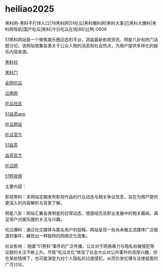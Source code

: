 # heiliao2025
黑料网-黑料不打烊入口|78黑料网|51吃瓜|黑料曝料网|黑料大事记|黑料大爆料|黑料网导航|国产吃瓜|黑料|今日吃瓜在线|881比鸭-0606

51黑料网站是一个聚焦娱乐圈动态的平台，涵盖最新影视资讯、明星八卦和热门话题讨论。该网站收集各类关于公众人物的消息和社会热点，为用户提供多样化的娱乐内容来源。

<a href="https://heiliaoshedujia01.pages.dev/">黑料社</a>

<a href="https://heiliaoshedujia-1.pages.dev/">黑料门</a>

<a href="https://cg4-21.pages.dev/">全网吃瓜</a>

<a href="https://cg6-21.pages.dev/">瓜圈网</a>

<a href="https://cg5-24.pages.dev/">吃瓜社区</a>

<a href="https://pc10-24.pages.dev/">51品茶app</a>

<a href="https://cg1-27.pages.dev/">吃瓜网站</a>

<a href="https://cg5-37.pages.dev/">吃瓜官方</a>

<a href="https://pc8-34.pages.dev/">51品茶</a>

<a href="https://pc10-17.pages.dev/">品茶官方</a>

<a href="https://cg1-39.pages.dev/">吃瓜网</a>

<a href="https://pc2-25.pages.dev/">51短视频</a>

主要内容：

影视黑料：本网站定期发布影视作品的行业动态与相关争议信息，旨在为用户提供更深入的内容解析与背景了解。

明星八卦：网站汇集各类明星的日常动态、情感经历及职业发展中的相关趣闻，满足用户对娱乐圈的关注与兴趣。

吃瓜爆料：通过社交媒体与匿名用户的投稿，网站呈现一些尚未被主流媒体广泛报道的事件，展现出一种独特的网络文化现象。

社会影响：
随着“51黑料”事件的广泛传播，公众对于网络暴力与隐私权被侵犯等议题的关注不断上升。尽管“吃瓜文化”体现了社会大众对公共事件的浓厚兴趣，但在某些情境下，也可能演变为对个人隐私的过度侵犯，从而引发伦理与法律层面的广泛讨论。
